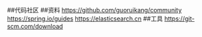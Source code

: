 ##代码社区
##资料
https://github.com/guoruikang/community
https://spring.io/guides
https://elasticsearch.cn
##工具
https://git-scm.com/download

